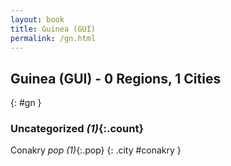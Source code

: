 ```yaml
---
layout: book
title: Guinea (GUI)
permalink: /gn.html
---
```


## Guinea (GUI) - 0 Regions, 1 Cities
{: #gn }





### Uncategorized _(1)_{:.count}


Conakry  _pop (1)_{:.pop} {: .city #conakry } <br>


 
